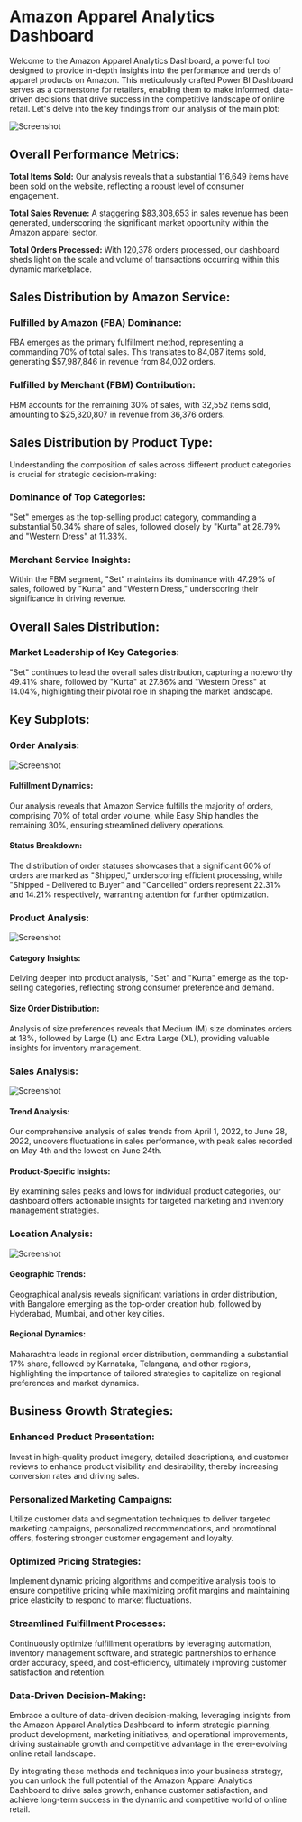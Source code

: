 # Amazon Apparel Analytics Dashboard

Welcome to the Amazon Apparel Analytics Dashboard, a powerful tool designed to provide in-depth insights into the performance and trends of apparel products on Amazon. This meticulously crafted Power BI Dashboard serves as a cornerstone for retailers, enabling them to make informed, data-driven decisions that drive success in the competitive landscape of online retail. Let's delve into the key findings from our analysis of the main plot:

![Screenshot](Image/Main.png)

## Overall Performance Metrics:

**Total Items Sold:** Our analysis reveals that a substantial 116,649 items have been sold on the website, reflecting a robust level of consumer engagement.

**Total Sales Revenue:** A staggering $83,308,653 in sales revenue has been generated, underscoring the significant market opportunity within the Amazon apparel sector.

**Total Orders Processed:** With 120,378 orders processed, our dashboard sheds light on the scale and volume of transactions occurring within this dynamic marketplace.

## Sales Distribution by Amazon Service:

### Fulfilled by Amazon (FBA) Dominance:
FBA emerges as the primary fulfillment method, representing a commanding 70% of total sales. This translates to 84,087 items sold, generating $57,987,846 in revenue from 84,002 orders.

### Fulfilled by Merchant (FBM) Contribution:
FBM accounts for the remaining 30% of sales, with 32,552 items sold, amounting to $25,320,807 in revenue from 36,376 orders.

## Sales Distribution by Product Type:

Understanding the composition of sales across different product categories is crucial for strategic decision-making:

### Dominance of Top Categories:
"Set" emerges as the top-selling product category, commanding a substantial 50.34% share of sales, followed closely by "Kurta" at 28.79% and "Western Dress" at 11.33%.

### Merchant Service Insights:
Within the FBM segment, "Set" maintains its dominance with 47.29% of sales, followed by "Kurta" and "Western Dress," underscoring their significance in driving revenue.

## Overall Sales Distribution:

### Market Leadership of Key Categories:
"Set" continues to lead the overall sales distribution, capturing a noteworthy 49.41% share, followed by "Kurta" at 27.86% and "Western Dress" at 14.04%, highlighting their pivotal role in shaping the market landscape.

## Key Subplots:

### Order Analysis:

![Screenshot](Image/1.png)

#### Fulfillment Dynamics:
Our analysis reveals that Amazon Service fulfills the majority of orders, comprising 70% of total order volume, while Easy Ship handles the remaining 30%, ensuring streamlined delivery operations.

#### Status Breakdown:
The distribution of order statuses showcases that a significant 60% of orders are marked as "Shipped," underscoring efficient processing, while "Shipped - Delivered to Buyer" and "Cancelled" orders represent 22.31% and 14.21% respectively, warranting attention for further optimization.

### Product Analysis:

![Screenshot](Image/4.png)

#### Category Insights:
Delving deeper into product analysis, "Set" and "Kurta" emerge as the top-selling categories, reflecting strong consumer preference and demand.

#### Size Order Distribution:
Analysis of size preferences reveals that Medium (M) size dominates orders at 18%, followed by Large (L) and Extra Large (XL), providing valuable insights for inventory management.

### Sales Analysis:
![Screenshot](Image/2.png)

#### Trend Analysis:
Our comprehensive analysis of sales trends from April 1, 2022, to June 28, 2022, uncovers fluctuations in sales performance, with peak sales recorded on May 4th and the lowest on June 24th.

#### Product-Specific Insights:
By examining sales peaks and lows for individual product categories, our dashboard offers actionable insights for targeted marketing and inventory management strategies.

### Location Analysis:

![Screenshot](Image/3.png)

#### Geographic Trends:
Geographical analysis reveals significant variations in order distribution, with Bangalore emerging as the top-order creation hub, followed by Hyderabad, Mumbai, and other key cities.

#### Regional Dynamics:
Maharashtra leads in regional order distribution, commanding a substantial 17% share, followed by Karnataka, Telangana, and other regions, highlighting the importance of tailored strategies to capitalize on regional preferences and market dynamics.

## Business Growth Strategies:

### Enhanced Product Presentation:
Invest in high-quality product imagery, detailed descriptions, and customer reviews to enhance product visibility and desirability, thereby increasing conversion rates and driving sales.

### Personalized Marketing Campaigns:
Utilize customer data and segmentation techniques to deliver targeted marketing campaigns, personalized recommendations, and promotional offers, fostering stronger customer engagement and loyalty.

### Optimized Pricing Strategies:
Implement dynamic pricing algorithms and competitive analysis tools to ensure competitive pricing while maximizing profit margins and maintaining price elasticity to respond to market fluctuations.

### Streamlined Fulfillment Processes:
Continuously optimize fulfillment operations by leveraging automation, inventory management software, and strategic partnerships to enhance order accuracy, speed, and cost-efficiency, ultimately improving customer satisfaction and retention.

### Data-Driven Decision-Making:
Embrace a culture of data-driven decision-making, leveraging insights from the Amazon Apparel Analytics Dashboard to inform strategic planning, product development, marketing initiatives, and operational improvements, driving sustainable growth and competitive advantage in the ever-evolving online retail landscape.

By integrating these methods and techniques into your business strategy, you can unlock the full potential of the Amazon Apparel Analytics Dashboard to drive sales growth, enhance customer satisfaction, and achieve long-term success in the dynamic and competitive world of online retail.
